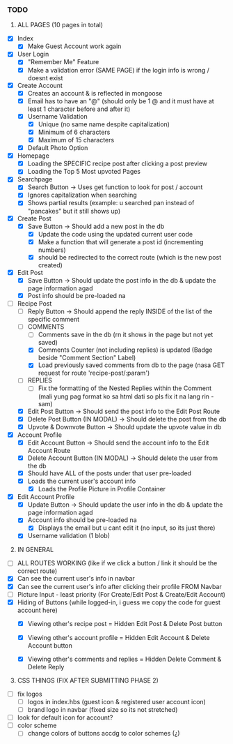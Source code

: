 ### **TODO**
1. ALL PAGES (10 pages in total)
- [X] Index
  - [X] Make Guest Account work again
- [X] User Login
  - [X] "Remember Me" Feature
  - [X] Make a validation error (SAME PAGE) if the login info is wrong / doesnt exist 
- [X] Create Account
  - [x] Creates an account & is reflected in mongoose
  - [x] Email has to have an "@" (should only be 1 @ and it must have at least 1 character before and after it)
  - [x] Username Validation
    - [x] Unique (no same name despite capitalization)
    - [x] Minimum of 6 characters
    - [x] Maximum of 15 characters
  - [x] Default Photo Option
- [X] Homepage
  - [X] Loading the SPECIFIC recipe post after clicking a post preview
  - [X] Loading the Top 5 Most upvoted Pages
- [X] Searchpage
  - [x] Search Button -> Uses get function to look for post / account
  - [X] Ignores capitalization when searching
  - [x] Shows partial results (example: u searched pan instead of "pancakes" but it still shows up)
- [x] Create Post
  - [x] Save Button -> Should add a new post in the db
    - [x] Update the code using the updated current user code
    - [x] Make a function that will generate a post id (incrementing numbers)
    - [X] should be redirected to the correct route (which is the new post created)
- [X] Edit Post
  - [X] Save Button -> Should update the post info in the db & update the page information agad
  - [X] Post info should be pre-loaded na
- [ ] Recipe Post
  - [ ] Reply Button -> Should append the reply INSIDE of the list of the specific comment
  - [ ] COMMENTS
    - [ ] Comments save in the db (rn it shows in the page but not yet saved)
    - [X] Comments Counter (not including replies) is updated (Badge beside "Comment Section" Label)
    - [X] Load previously saved comments from db to the page (nasa GET request for route 'recipe-post/:param')
  - [ ] REPLIES
    - [ ] Fix the formatting of the Nested Replies within the Comment (mali yung pag format ko sa html dati so pls fix it na lang rin -sam)
  - [X] Edit Post Button -> Should send the post info to the Edit Post Route
  - [X] Delete Post Button (IN MODAL) -> Should delete the post from the db
  - [X] Upvote & Downvote Button -> Should update the upvote value in db
- [X] Account Profile
  - [X] Edit Account Button -> Should send the account info to the Edit Account Route
  - [X] Delete Account Button (IN MODAL) -> Should delete the user from the db
  - [X] Should have ALL of the posts under that user pre-loaded
  - [X] Loads the current user's account info
    - [X] Loads the Profile Picture in Profile Container
- [X] Edit Account Profile
  - [X] Update Button -> Should update the user info in the db & update the page information agad
  - [X] Account info should be pre-loaded na
    - [X] Displays the email but u cant edit it (no input, so its just there)
  - [x] Username validation (1 blob)
2. IN GENERAL
- [ ] ALL ROUTES WORKING (like if we click a button / link it should be the correct route)
- [X] Can see the current user's info in navbar
- [X] Can see the current user's info after clicking their profile FROM Navbar
- [ ] Picture Input - least priority (For Create/Edit Post & Create/Edit Account)
- [X] Hiding of Buttons (while logged-in, i guess we copy the code for guest account here)
  - [X] Viewing other's recipe post = Hidden Edit Post & Delete Post button
  - [X] Viewing other's account profile = Hidden Edit Account & Delete Account button
  - [X] Viewing other's comments and replies = Hidden Delete Comment & Delete Reply


3. CSS THINGS (FIX AFTER SUBMITTING PHASE 2)
- [ ] fix logos
  - [ ] logos in index.hbs (guest icon & registered user account icon)
  - [ ] brand logo in navbar (fixed size so its not stretched)
- [ ] look for default icon for account?
- [ ] color scheme
  - [ ] change colors of buttons accdg to color schemes (¿)
